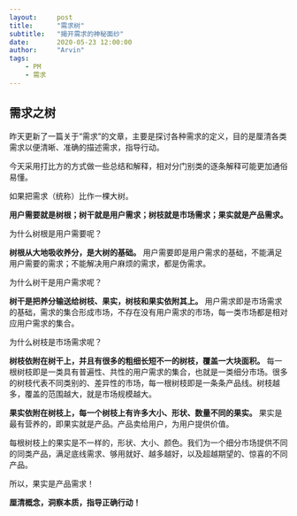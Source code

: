 ```yaml
---
layout:     post
title:      "需求树"
subtitle:   "揭开需求的神秘面纱"
date:       2020-05-23 12:00:00
author:     "Arvin"
tags:
    - PM
    - 需求
---
```



## 需求之树

昨天更新了一篇关于“需求”的文章，主要是探讨各种需求的定义，目的是厘清各类需求以便清晰、准确的描述需求，指导行动。

今天采用打比方的方式做一些总结和解释，相对分门别类的逐条解释可能更加通俗易懂。

如果把需求（统称）比作一棵大树。

**用户需要就是树根；树干就是用户需求；树枝就是市场需求；果实就是产品需求。**

为什么树根是用户需要呢？

**树根从大地吸收养分，是大树的基础。** 用户需要即是用户需求的基础，不能满足用户需要的需求；不能解决用户麻烦的需求，都是伪需求。

为什么树干是用户需求呢？

**树干是把养分输送给树枝、果实，树枝和果实依附其上。** 用户需求即是市场需求的基础，需求的集合形成市场，不存在没有用户需求的市场，每一类市场都是相对应用户需求的集合。

为什么树枝是市场需求呢？

**树枝依附在树干上，并且有很多的粗细长短不一的树枝，覆盖一大块面积。** 每一根树枝即是一类具有普遍性、共性的用户需求的集合，也就是一类细分市场。很多的树枝代表不同类别的、差异性的市场，每一根树枝即是一条条产品线。树枝越多，覆盖的范围越大，就是市场规模越大。

**果实依附在树枝上，每一个树枝上有许多大小、形状、数量不同的果实。** 果实是最有营养的，即果实就是产品。产品卖给用户，为用户提供价值。

每根树枝上的果实是不一样的，形状、大小、颜色。我们为一个细分市场提供不同的同类产品，满足底线需求、够用就好、越多越好，以及超越期望的、惊喜的不同产品。

所以，果实是产品需求！

**厘清概念，洞察本质，指导正确行动！**